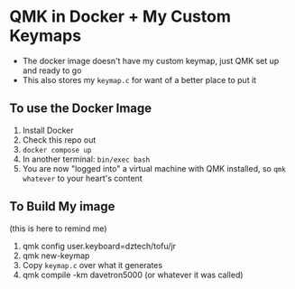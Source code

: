 # QMK in Docker + My Custom Keymaps

* The docker image doesn't have my custom keymap, just QMK set up and ready to go
* This also stores my `keymap.c` for want of a better place to put it

## To use the Docker Image

1. Install Docker
1. Check this repo out
1. `docker compose up`
1. In another terminal: `bin/exec bash`
1. You are now "logged into" a virtual machine with QMK installed, so `qmk whatever` to your heart's content

## To Build My image

(this is here to remind me)

1. qmk config user.keyboard=dztech/tofu/jr
1. qmk new-keymap
1. Copy `keymap.c` over what it generates
1. qmk compile -km davetron5000 (or whatever it was called)

